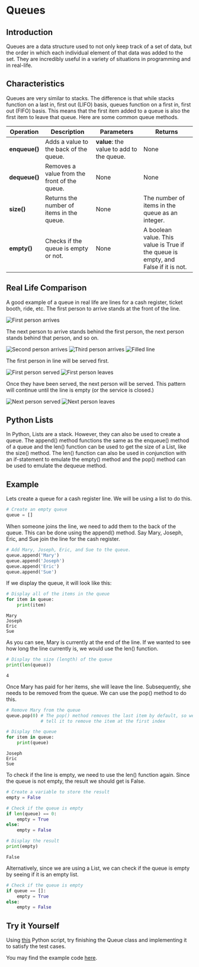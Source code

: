 # Queues

## Introduction

Queues are a data structure used to not only keep track of a set of data, but the order in which each individual element of that data was added to the set. They are incredibly useful in a variety of situations in programming and in real-life.

## Characteristics

Queues are very similar to stacks. The difference is that while stacks function on a last in, first out (LIFO) basis, queues function on a first in, first out (FIFO) basis. This means that the first item added to a queue is also the first item to leave that queue. Here are some common queue methods.

Operation | Description | Parameters | Returns
--------- | ----------- | ---------- | -------
**enqueue()** | Adds a value to the back of the queue. | **value**: the value to add to the queue. | None
**dequeue()** | Removes a value from the front of the queue. | None | None
**size()** | Returns the number of items in the queue. | None | The number of items in the queue as an integer.
**empty()** | Checks if the queue is empty or not. | None | A boolean value. This value is True if the queue is empty, and False if it is not.

## Real Life Comparison

A good example of a queue in real life are lines for a cash register, ticket booth, ride, etc. The first person to arrive stands at the front of the line.

![First person arrives](images\ex_img1.png)

The next person to arrive stands behind the first person, the next person stands behind that person, and so on. 

![Second person arrives](images\ex_img2.png)
![Third person arrives](images\ex_img3.png)
![Filled line](images\ex_img4.png)

The first person in line will be served first.

![First person served](images\ex_img5.png)
![First person leaves](images\ex_img6.png)

Once they have been served, the next person will be served. This pattern will continue until the line is empty (or the service is closed.)

![Next person served](images\ex_img7.png)
![Next person leaves](images\ex_img8.png)

## Python Lists

In Python, Lists are a stack. However, they can also be used to create a queue. The append() method functions the same as the enqueue() method of a queue and the len() function can be used to get the size of a List, like the size() method. The len() function can also be used in conjunction with an if-statement to emulate the empty() method and the pop() method can be used to emulate the dequeue method.

## Example

Lets create a queue for a cash register line. We will be using a list to do this.

```python
# Create an empty queue
queue = []
```

When someone joins the line, we need to add them to the back of the queue. This can be done using the append() method. Say Mary, Joseph, Eric, and Sue join the line for the cash register.

```python
# Add Mary, Joseph, Eric, and Sue to the queue.
queue.append('Mary')
queue.append('Joseph')
queue.append('Eric')
queue.append('Sue')
```

If we display the queue, it will look like this:

```python
# Display all of the items in the queue
for item in queue:
    print(item)
```
```
Mary
Joseph
Eric
Sue
```

As you can see, Mary is currently at the end of the line. If we wanted to see how long the line currently is, we would use the len() function.

```python
# Display the size (length) of the queue
print(len(queue))
```
```
4
```

Once Mary has paid for her items, she will leave the line. Subsequently, she needs to be removed from the queue. We can use the pop() method to do this.

```python
# Remove Mary from the queue
queue.pop(0) # The pop() method removes the last item by default, so we need to
             # tell it to remove the item at the first index

# Display the queue
for item in queue:
    print(queue)
```
```
Joseph
Eric
Sue
```

To check if the line is empty, we need to use the len() function again. Since the queue is not empty, the result we should get is False.

```python
# Create a variable to store the result
empty = False

# Check if the queue is empty
if len(queue) == 0:
    empty = True
else:
    empty = False

# Display the result
print(empty)
```
```
False
```

Alternatively, since we are using a List, we can check if the queue is empty by seeing if it is an empty list.

```python
# Check if the queue is empty
if queue == []:
    empty = True
else:
    empty = False
```

## Try it Yourself

Using [this](python_files\queue_tiy.py) Python script, try finishing the Queue class and implementing it to satisfy the test cases.


You may find the example code [here](python_files\queue_ex.py).